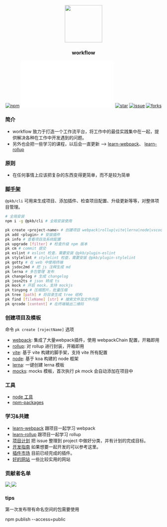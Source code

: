 <div align="center">

<img src="public/asset/logo-mini2.png" width="120">

### <strong>workflow</strong>

[![npm][npm]][github-url]
[![node][node]][node-url]
[![star][star]][github-url]
[![issue][issue]][issue-url]
[![forks][forks]][github-url]

<!-- [![downloads][downloads]][npm-url] -->
<a name="1_0"></a>

</div>

### 简介

- workflow 致力于打造一个工作流平台，将工作中的最佳实践集中在一起，提供解决各种在工作中开发遇到的问题。
- 另外也会把一些学习的课程，以后会一直更新 --> [learn-webpack]、 [learn-rollup]

### 原则

- 在任何事情上应该把复杂的东西变得更简单，而不是较为简单

### [脚手架]

`@pkb/cli` 可用来生成项目、添加插件、检查项目配置、升级更新等等，对整体项目管理。

```bash
# 全局安装
npm i -g @pkb/cli # 全局安装使用

pk create <project-name> # 创建项目 webpack|rollup|vite|lerna|node|vscode插件
pk add <plugin> # 安装插件
pk info # 查看项目及系统配置
pk upgrade [filter] # 检查升级 npm 版本
pk cm # commit 提交
pk eslint # eslint 检查，需要安装 @pkb/plugin-eslint
pk stylelint # stylelint 检查，需要安装 @pkb/plugin-stylelint
pk gotty # 在 web 中使用终端
pk jsdoc2md # 把 js 注释生成 md
pk lerna # 多包管理 发布
pk changelog # 生成 changelog
pk josn2ts # json 转成 ts
pk mock # 开启 mock，支持 mockjs
pk tinypng # 压缩图片，批量压缩
pk tree [path] # 将目录生成 tree 结构
pk find [fileName] [str] # 搜索文件及文件内容
pk qrcode [content] # 在终端输出二维码
```
### 创建项目及模板

命令 `pk create [rojectName]` 选项

- [webpack]: 集成了大量webpack插件，使用 webpackChain 配置，开箱即用
- [rollup]: 对 rollup 进行封装，开箱即用
- [vite]: 基于 vite 构建的脚手架，支持 vite 所有配置
- [node]: 基于 koa 构建的 node 框架
- [lerna]: 一键创建 lerna 模板
- [mocks]: mocks 模板，首次执行 pk mock 会自动添加在项目中

[脚手架]: ./packages/cli/README.md
[webpack]: ./packages/webpack-box/README.md
[rollup]: ./packages/rollup-box/README.md
[vite]: ./packages/vite-box/README.md
[node]: ./packages/node-box/README.md
[lerna]: ./packages/cli/template/lerna/
[mocks]: ./packages/cli/template/mocks/
### 工具

- [node 工具](./packages/shared-utils/README.md)
- [npm-packages](https://github.com/luoxue-victor/npm-packages)

### 学习&共建

- [learn-webpack] 跟项目一起学习 webpack 
- [learn-rollup] 跟项目一起学习 rollup 
- [项目计划] 把 issue 整理到 project 中做好分类，并有计划的完成目标。
- [开发指南] 如果想要一起开发的可以参考这里。
- [插件市场] 目前已经完成的插件。
- [好的网站] 一些比较实用的网站

[learn-webpack]:./learn/webpack 
[learn-rollup]: ./learn/rollup
[项目计划]: https://github.com/luoxue-victor/webpack-box/projects/1
[开发指南]: ./learn/webpack/课时-25.md
[插件市场]: https://www.npmjs.com/search?q=%40pkb
[好的网站]: ./learn/nice-web.md
[npm-url]: https://www.npmjs.com/package/webpack-box
[issue-url]: https://github.com/luoxue-victor/webpack-box/issues
[node]: https://img.shields.io/node/v/webpack.svg
[node-url]: https://nodejs.org
[github-url]: https://github.com/luoxue-victor/webpack-box
[downloads]: https://img.shields.io/npm/dt/@pkb/webpack-box.svg?style=flat-square
[npm]: https://img.shields.io/npm/v/webpack.svg
[issue]: https://img.shields.io/github/issues/luoxue-victor/webpack-box
[forks]: https://img.shields.io/github/forks/luoxue-victor/webpack-box
[star]: https://img.shields.io/github/stars/luoxue-victor/webpack-box

### 贡献者名单

<a href="https://github.com/luoxue-victor/">

![](https://avatars0.githubusercontent.com/u/25242102?s=40&v=4)
</a><a href="https://github.com/liuys1107">
![](https://avatars2.githubusercontent.com/u/25242149?s=40&v=4)
</a>


### tips

第一次发布带有命名空间的包需要使用

npm publish --access=public